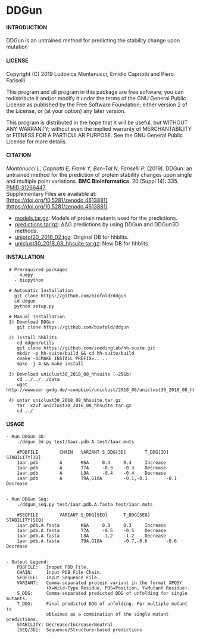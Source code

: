 # DDGun


#### INTRODUCTION
  
  DDGun is an untrained method for predicting the stability change upon mutation


#### LICENSE

  Copyright (C) 2019  Ludovica Montanucci, Emidio Capriotti 
                      and Piero Fariselli

  This program and all program in this package are free software;
  you can redistribute it and/or modify it under the terms of the
  GNU General Public License as published by the Free Software
  Foundation; either version 2 of the License, or (at your option)
  any later version.

  This program is distributed in the hope that it will be useful,
  but WITHOUT ANY WARRANTY; without even the implied warranty of
  MERCHANTABILITY or FITNESS FOR A PARTICULAR PURPOSE.  See the
  GNU General Public License for more details.


#### CITATION

  *Montanucci L, Capriotti E, Frank Y, Ben-Tal N, Fariselli P.* (2019).
  DDGun: an untrained method for the prediction of protein stability
  changes upon single and multiple point variations.
  **BMC Bioinformatics**. 20 (Suppl 14): 335. [PMID:31266447](https://www.ncbi.nlm.nih.gov/pmc/articles/PMC6606456/pdf/12859_2019_Article_2923.pdf).  
  Supplementary Files are available at:
  [https://doi.org/10.5281/zenodo.4613881](https://doi.org/10.5281/zenodo.4613881)   
  - [models.tar.gz](https://zenodo.org/record/4613881/files/models.tar.gz?download=1): Models of protein mutants used for the predictions.  
  - [predictions.tar.gz](https://zenodo.org/record/4613881/files/predictions.tar.gz?download=1): ΔΔG predictions by using DDGun and DDGun3D methods. 
  - [uniprot20_2016_02.tgz](https://wwwuser.gwdg.de/~compbiol/data/hhsuite/databases/hhsuite_dbs/old-releases/uniprot20_2016_02.tgz): Original DB for hhblits.
  - [uniclust30_2018_08_hhsuite.tar.gz](http://wwwuser.gwdg.de/~compbiol/uniclust/2018_08/uniclust30_2018_08_hhsuite.tar.gz): New DB for hhblits.
  


#### INSTALLATION

     # Prerequired packages
       - numpy
       - biopython

     # Automatic Installation
       git clone https://github.com/biofold/ddgun
       cd ddgun
       python setup.py

     # Manual Installation
     1) Download DDGun
        git clone https://github.com/biofold/ddgun

     2) Install hhblits
        cd ddgun/utils
        git clone https://github.com/soedinglab/hh-suite.git
        mkdir -p hh-suite/build && cd hh-suite/build
        cmake -DCMAKE_INSTALL_PREFIX=.. ..
        make -j 4 && make install

     3) Download uniclust30_2018_08_hhsuite (~25Gb)
        cd ../../../data
        wget http://wwwuser.gwdg.de/~compbiol/uniclust/2018_08/uniclust30_2018_08_hhsuite.tar.gz

     4) untar uniclust30_2018_08_hhsuite.tar.gz
        tar -xzvf uniclust30_2018_08_hhsuite.tar.gz
        cd ../


#### USAGE

    - Run DDGun 3D:
        ./ddgun_3d.py test/1aar.pdb A test/1aar.muts

        #PDBFILE        CHAIN   VARIANT S_DDG[3D]       T_DDG[3D]       STABILITY[3D]
        1aar.pdb        A       K6A     0.4     0.4     Increase
        1aar.pdb        A       T7A     -0.3    -0.3    Decrease
        1aar.pdb        A       L8A     -0.4    -0.4    Decrease
        1aar.pdb        A       T9A,G10A        -0.1,-0.1       -0.1    Decrease


    - Run DDGun Seq:
        ./ddgun_seq.py test/1aar.pdb.A.fasta test/1aar.muts

        #SEQFILE        VARIANT S_DDG[SEQ]      T_DDG[SEQ]      STABILITY[SEQ]
        1aar.pdb.A.fasta        K6A     0.3     0.3     Increase
        1aar.pdb.A.fasta        T7A     -0.5    -0.5    Decrease
        1aar.pdb.A.fasta        L8A     -1.2    -1.2    Decrease
        1aar.pdb.A.fasta        T9A,G10A        -0.7,-0.6       -0.6    Decrease


    - Output Legend:
        PDBFILE:   Inoput PDB File.
        CHAIN:     Input PDB File Chain.
        SEQFILE:   Input Sequence File.
        VARIANT:   Comma-separated protein variant in the format XPOSY 
                   (X=Wild-Type Residue, POS=Position, Y=Mutant Residue).
        S_DDG:     Comma-separated predicted DDG of unfolding for single mutants.
        T_DDG:     Final predicted DDG of unfolding. For multiple mutant is 
                   obtained as a combination of the single mutant predictions.
        STABILITY: Decrease/Increase/Neutral
        [SEQ/3D]:  Sequence/Structure-based predictions

